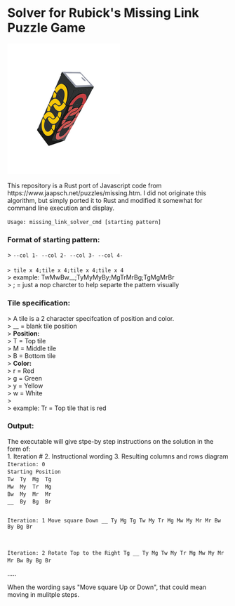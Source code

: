 <H1>Solver for Rubick's Missing Link Puzzle Game</H1>

![Missing Link Puzzle](/pix.png "Missing Link Puzzle")

<p>This repository is a Rust port of Javascript code from https://www.jaapsch.net/puzzles/missing.htm. I did not originate this algorithm, but simply ported it to Rust and modified it somewhat for command line execution and display.</p>

<code>Usage: missing_link_solver_cmd [starting pattern]</code>

<H3>Format of starting pattern:</H3>
> <code>--col 1- --col 2- --col 3- --col 4-<br>
> tile x 4;tile x 4;tile x 4;tile x 4<br></code>
> example: TwMwBw__;TyMyMyBy;MgTrMrBg;TgMgMrBr<br>
> ; = just a nop charcter to help separte the pattern visually


<H3>Tile specification:</H3>
> A tile is a 2 character specifcation of position and color.<br>
> __ = blank tile position<br>
> <b>Position:</b><br>
> T = Top tile<br>
> M = Middle tile<br>
> B = Bottom tile<br>
> <b>Color:</b><br>
> r = Red<br>
> g = Green<br>
> y = Yellow<br>
> w = White<br>
> <br>
> example: Tr = Top tile that is red


<H3>Output:</H3>
The executable will give stpe-by step instructions on the solution in the form of:<br>
1. Iteration #
2. Instructional wording
3. Resulting columns and rows diagram

<code>
Iteration: 0
Starting Position
Tw  Ty  Mg  Tg
Mw  My  Tr  Mg
Bw  My  Mr  Mr
__  By  Bg  Br

Iteration: 1
Move square Down
__  Ty  Mg  Tg
Tw  My  Tr  Mg
Mw  My  Mr  Mr
Bw  By  Bg  Br

Iteration: 2
Rotate Top to the Right
Tg  __  Ty  Mg
Tw  My  Tr  Mg
Mw  My  Mr  Mr
Bw  By  Bg  Br
</code>

  .....

When the wording says "Move square Up or Down", that could mean moving in mulitple steps.